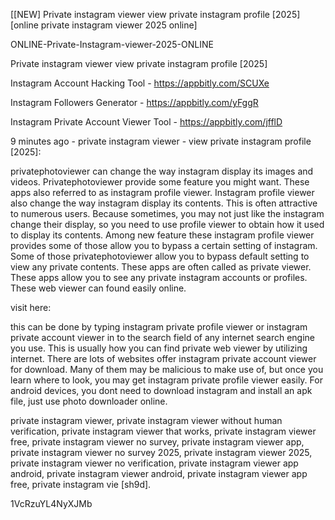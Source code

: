 [[NEW] Private instagram viewer view private instagram profile [2025] [online private instagram viewer 2025 online]

ONLINE-Private-Instagram-viewer-2025-ONLINE

Private instagram viewer view private instagram profile [2025]

Instagram Account Hacking Tool - https://appbitly.com/SCUXe

Instagram Followers Generator - https://appbitly.com/yFggR

Instagram Private Account Viewer Tool - https://appbitly.com/jfflD

9 minutes ago - private instagram viewer - view private instagram profile [2025]:

privatephotoviewer can change the way instagram display its images and videos. Privatephotoviewer provide some feature you might want. These apps also referred to as instagram profile viewer. Instagram profile viewer also change the way instagram display its contents. This is often attractive to numerous users. Because sometimes, you may not just like the instagram change their display, so you need to use profile viewer to obtain how it used to display its contents. Among new feature these instagram profile viewer provides some of those allow you to bypass a certain setting of instagram. Some of those privatephotoviewer allow you to bypass default setting to view any private contents. These apps are often called as private viewer. These apps allow you to see any private instagram accounts or profiles. These web viewer can found easily online.

visit here:

this can be done by typing instagram private profile viewer or instagram private account viewer in to the search field of any internet search engine you use. This is usually how you can find private web viewer by utilizing internet. There are lots of websites offer instagram private account viewer for download. Many of them may be malicious to make use of, but once you learn where to look, you may get instagram private profile viewer easily. For android devices, you dont need to download instagram and install an apk file, just use photo downloader online.

private instagram viewer, private instagram viewer without human verification, private instagram viewer that works, private instagram viewer free, private instagram viewer no survey, private instagram viewer app, private instagram viewer no survey 2025, private instagram viewer 2025, private instagram viewer no verification, private instagram viewer app android, private instagram viewer android, private instagram viewer app free, private instagram vie [sh9d].

1VcRzuYL4NyXJMb


